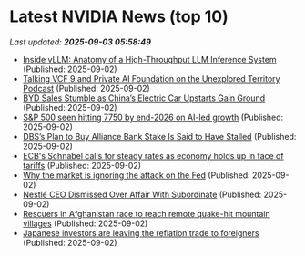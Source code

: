 # Latest NVIDIA News (top 10)
_Last updated: **2025-09-03 05:58:49**_

- [Inside vLLM: Anatomy of a High-Throughput LLM Inference System](https://www.aleksagordic.com/blog/vllm) (Published: 2025-09-02)
- [Talking VCF 9 and Private AI Foundation on the Unexplored Territory Podcast](https://frankdenneman.nl/2025/09/02/talking-vcf-9-and-private-ai-foundation-on-the-unexplored-territory-podcast/) (Published: 2025-09-02)
- [BYD Sales Stumble as China’s Electric Car Upstarts Gain Ground](https://biztoc.com/x/571a351b3bd1edfe) (Published: 2025-09-02)
- [S&P 500 seen hitting 7750 by end-2026 on AI-led growth](https://biztoc.com/x/e17293219d1b89d8) (Published: 2025-09-02)
- [DBS’s Plan to Buy Alliance Bank Stake Is Said to Have Stalled](https://biztoc.com/x/3da1136756c23936) (Published: 2025-09-02)
- [ECB's Schnabel calls for steady rates as economy holds up in face of tariffs](https://biztoc.com/x/1a955105c820f709) (Published: 2025-09-02)
- [Why the market is ignoring the attack on the Fed](https://biztoc.com/x/9a9f52812d62bb23) (Published: 2025-09-02)
- [Nestlé CEO Dismissed Over Affair With Subordinate](https://biztoc.com/x/922f870d9809b6ba) (Published: 2025-09-02)
- [Rescuers in Afghanistan race to reach remote quake-hit mountain villages](https://biztoc.com/x/42b838be44fc296d) (Published: 2025-09-02)
- [Japanese investors are leaving the reflation trade to foreigners](https://biztoc.com/x/0e2111b298196157) (Published: 2025-09-02)
